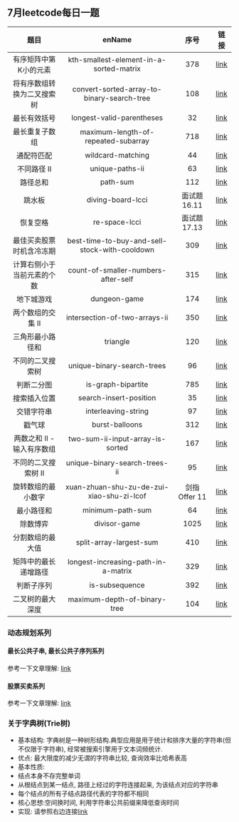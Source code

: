 ## 7月leetcode每日一题

| 题目| enName | 序号| 链接 |
| :---: | :---: | :---: | :---: |
| 有序矩阵中第K小的元素 | kth-smallest-element-in-a-sorted-matrix | 378 | [link](https://leetcode-cn.com/problems/kth-smallest-element-in-a-sorted-matrix/) |
| 将有序数组转换为二叉搜索树 | convert-sorted-array-to-binary-search-tree | 108 | [link](https://leetcode-cn.com/problems/convert-sorted-array-to-binary-search-tree/) |
| 最长有效括号 | longest-valid-parentheses | 32 | [link](https://leetcode-cn.com/problems/longest-valid-parentheses/) |
| 最长重复子数组 | maximum-length-of-repeated-subarray | 718 | [link](https://leetcode-cn.com/problems/maximum-length-of-repeated-subarray/) |
| 通配符匹配 | wildcard-matching | 44 | [link](https://leetcode-cn.com/problems/wildcard-matching/) |
| 不同路径 II | unique-paths-ii | 63 | [link](https://leetcode-cn.com/problems/unique-paths-ii/) |
| 路径总和 | path-sum | 112 | [link](https://leetcode-cn.com/problems/path-sum/) |
| 跳水板 | diving-board-lcci | 面试题16.11 | [link](https://leetcode-cn.com/problems/diving-board-lcci/) |
| 恢复空格 | re-space-lcci | 面试题17.13 | [link](https://leetcode-cn.com/problems/re-space-lcci/) |
| 最佳买卖股票时机含冷冻期 | best-time-to-buy-and-sell-stock-with-cooldown | 309 | [link](https://leetcode-cn.com/problems/best-time-to-buy-and-sell-stock-with-cooldown/) |
| 计算右侧小于当前元素的个数 | count-of-smaller-numbers-after-self | 315 | [link](https://leetcode-cn.com/problems/count-of-smaller-numbers-after-self/) |
| 地下城游戏 | dungeon-game | 174 | [link](https://leetcode-cn.com/problems/dungeon-game/) |
| 两个数组的交集 II | intersection-of-two-arrays-ii | 350 | [link](https://leetcode-cn.com/problems/intersection-of-two-arrays-ii/) |
| 三角形最小路径和 | triangle | 120 | [link](https://leetcode-cn.com/problems/triangle/) |
| 不同的二叉搜索树 | unique-binary-search-trees | 96 | [link](https://leetcode-cn.com/problems/unique-binary-search-trees/) |
| 判断二分图 | is-graph-bipartite | 785 | [link](https://leetcode-cn.com/problems/is-graph-bipartite/) |
| 搜索插入位置 | search-insert-position | 35 | [link](https://leetcode-cn.com/problems/search-insert-position/) |
| 交错字符串 | interleaving-string | 97 | [link](https://leetcode-cn.com/problems/interleaving-string/) |
| 戳气球 | burst-balloons | 312 | [link](https://leetcode-cn.com/problems/burst-balloons/) |
| 两数之和 II - 输入有序数组 | two-sum-ii-input-array-is-sorted | 167 | [link](https://leetcode-cn.com/problems/two-sum-ii-input-array-is-sorted/) |
| 不同的二叉搜索树 II | unique-binary-search-trees-ii | 95 | [link](https://leetcode-cn.com/problems/unique-binary-search-trees-ii/) |
| 旋转数组的最小数字 | xuan-zhuan-shu-zu-de-zui-xiao-shu-zi-lcof | 剑指 Offer 11 | [link](https://leetcode-cn.com/problems/xuan-zhuan-shu-zu-de-zui-xiao-shu-zi-lcof/) |
| 最小路径和 | minimum-path-sum | 64 | [link](https://leetcode-cn.com/problems/minimum-path-sum/) |
| 除数博弈 | divisor-game | 1025 | [link](https://leetcode-cn.com/problems/divisor-game/) |
| 分割数组的最大值 | split-array-largest-sum | 410 | [link](https://leetcode-cn.com/problems/split-array-largest-sum/) |
| 矩阵中的最长递增路径 | longest-increasing-path-in-a-matrix | 329 | [link](https://leetcode-cn.com/problems/longest-increasing-path-in-a-matrix/) |
| 判断子序列 | is-subsequence | 392 | [link](https://leetcode-cn.com/problems/is-subsequence/) |
| 二叉树的最大深度 | maximum-depth-of-binary-tree | 104 | [link](https://leetcode-cn.com/problems/maximum-depth-of-binary-tree/) |



### 动态规划系列
#### 最长公共子串, 最长公共子序列系列
参考一下文章理解: [link](https://mp.weixin.qq.com/s/XJyujBI5nofVE9CUbStemA)
#### 股票买卖系列
参考一下文章理解: [link](https://labuladong.gitbook.io/algo/dong-tai-gui-hua-xi-lie/tuan-mie-gu-piao-wen-ti)

### 关于字典树(Trie树)
- 基本结构: 字典树是一种树形结构.典型应用是用于统计和排序大量的字符串(但不仅限于字符串), 经常被搜索引擎用于文本词频统计.
- 优点: 最大限度的减少无谓的字符串比较, 查询效率比哈希表高
- 基本性质:
 - 结点本身不存完整单词
 - 从根结点到某一结点, 路径上经过的字符连接起来, 为该结点对应的字符串
 - 每个结点的所有子结点路径代表的字符都不相同
- 核心思想:空间换时间, 利用字符串公共前缀来降低查询时间
- 实现: 请参照右边连接[link](https://leetcode-cn.com/problems/implement-trie-prefix-tree/)
